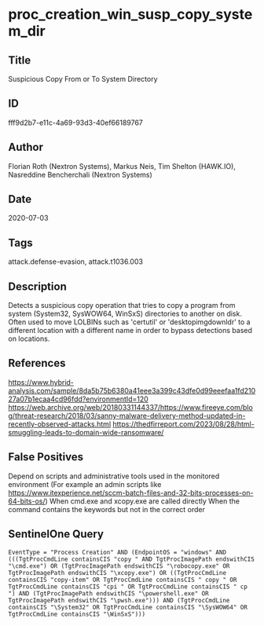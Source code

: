# proc_creation_win_susp_copy_system_dir

## Title
Suspicious Copy From or To System Directory

## ID
fff9d2b7-e11c-4a69-93d3-40ef66189767

## Author
Florian Roth (Nextron Systems), Markus Neis, Tim Shelton (HAWK.IO), Nasreddine Bencherchali (Nextron Systems)

## Date
2020-07-03

## Tags
attack.defense-evasion, attack.t1036.003

## Description
Detects a suspicious copy operation that tries to copy a program from system (System32, SysWOW64, WinSxS) directories to another on disk.
Often used to move LOLBINs such as 'certutil' or 'desktopimgdownldr' to a different location with a different name in order to bypass detections based on locations.


## References
https://www.hybrid-analysis.com/sample/8da5b75b6380a41eee3a399c43dfe0d99eeefaa1fd21027a07b1ecaa4cd96fdd?environmentId=120
https://web.archive.org/web/20180331144337/https://www.fireeye.com/blog/threat-research/2018/03/sanny-malware-delivery-method-updated-in-recently-observed-attacks.html
https://thedfirreport.com/2023/08/28/html-smuggling-leads-to-domain-wide-ransomware/

## False Positives
Depend on scripts and administrative tools used in the monitored environment (For example an admin scripts like https://www.itexperience.net/sccm-batch-files-and-32-bits-processes-on-64-bits-os/)
When cmd.exe and xcopy.exe are called directly
When the command contains the keywords but not in the correct order

## SentinelOne Query
```
EventType = "Process Creation" AND (EndpointOS = "windows" AND (((TgtProcCmdLine containsCIS "copy " AND TgtProcImagePath endswithCIS "\cmd.exe") OR (TgtProcImagePath endswithCIS "\robocopy.exe" OR TgtProcImagePath endswithCIS "\xcopy.exe") OR ((TgtProcCmdLine containsCIS "copy-item" OR TgtProcCmdLine containsCIS " copy " OR TgtProcCmdLine containsCIS "cpi " OR TgtProcCmdLine containsCIS " cp ") AND (TgtProcImagePath endswithCIS "\powershell.exe" OR TgtProcImagePath endswithCIS "\pwsh.exe"))) AND (TgtProcCmdLine containsCIS "\System32" OR TgtProcCmdLine containsCIS "\SysWOW64" OR TgtProcCmdLine containsCIS "\WinSxS")))

```